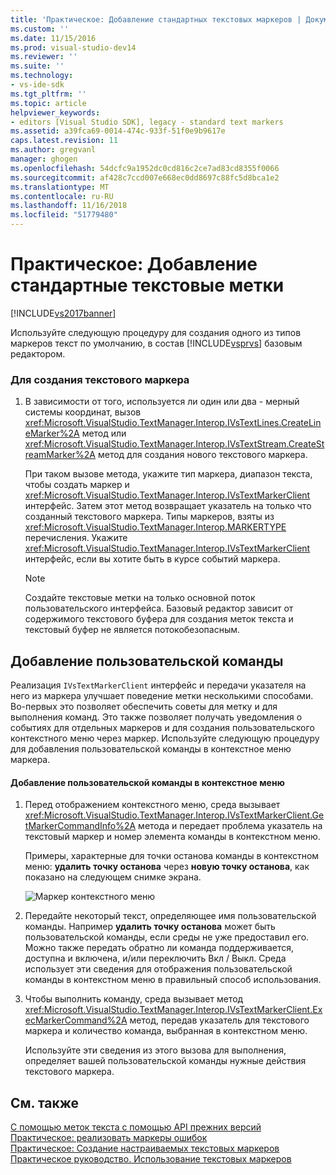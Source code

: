 ```yaml
---
title: 'Практическое: Добавление стандартных текстовых маркеров | Документация Майкрософт'
ms.custom: ''
ms.date: 11/15/2016
ms.prod: visual-studio-dev14
ms.reviewer: ''
ms.suite: ''
ms.technology:
- vs-ide-sdk
ms.tgt_pltfrm: ''
ms.topic: article
helpviewer_keywords:
- editors [Visual Studio SDK], legacy - standard text markers
ms.assetid: a39fca69-0014-474c-933f-51f0e9b9617e
caps.latest.revision: 11
ms.author: gregvanl
manager: ghogen
ms.openlocfilehash: 54dcfc9a1952dc0cd816c2ce7ad83cd8355f0066
ms.sourcegitcommit: af428c7ccd007e668ec0dd8697c88fc5d8bca1e2
ms.translationtype: MT
ms.contentlocale: ru-RU
ms.lasthandoff: 11/16/2018
ms.locfileid: "51779480"
---
```

# <a name="how-to-add-standard-text-markers"></a>Практическое: Добавление стандартные текстовые метки
[!INCLUDE[vs2017banner](../includes/vs2017banner.md)]

Используйте следующую процедуру для создания одного из типов маркеров текст по умолчанию, в состав [!INCLUDE[vsprvs](../includes/vsprvs-md.md)] базовым редактором.  
  
### <a name="to-create-a-text-marker"></a>Для создания текстового маркера  
  
1.  В зависимости от того, используется ли один или два - мерный системы координат, вызов <xref:Microsoft.VisualStudio.TextManager.Interop.IVsTextLines.CreateLineMarker%2A> метод или <xref:Microsoft.VisualStudio.TextManager.Interop.IVsTextStream.CreateStreamMarker%2A> метод для создания нового текстового маркера.  
  
     При таком вызове метода, укажите тип маркера, диапазон текста, чтобы создать маркер и <xref:Microsoft.VisualStudio.TextManager.Interop.IVsTextMarkerClient> интерфейс. Затем этот метод возвращает указатель на только что созданный текстового маркера. Типы маркеров, взяты из <xref:Microsoft.VisualStudio.TextManager.Interop.MARKERTYPE> перечисления. Укажите <xref:Microsoft.VisualStudio.TextManager.Interop.IVsTextMarkerClient> интерфейс, если вы хотите быть в курсе событий маркера.  
  
    > [!NOTE]
    >  Создайте текстовые метки на только основной поток пользовательского интерфейса. Базовый редактор зависит от содержимого текстового буфера для создания меток текста и текстовый буфер не является потокобезопасным.  
  
## <a name="adding-a-custom-command"></a>Добавление пользовательской команды  
 Реализация `IVsTextMarkerClient` интерфейс и передачи указателя на него из маркера улучшает поведение метки несколькими способами. Во-первых это позволяет обеспечить советы для метку и для выполнения команд. Это также позволяет получать уведомления о событиях для отдельных маркеров и для создания пользовательского контекстного меню через маркер. Используйте следующую процедуру для добавления пользовательской команды в контекстное меню маркера.  
  
#### <a name="to-add-a-custom-command-to-the-context-menu"></a>Добавление пользовательской команды в контекстное меню  
  
1.  Перед отображением контекстного меню, среда вызывает <xref:Microsoft.VisualStudio.TextManager.Interop.IVsTextMarkerClient.GetMarkerCommandInfo%2A> метода и передает проблема указатель на текстовый маркер и номер элемента команды в контекстном меню.  
  
     Примеры, характерные для точки останова команды в контекстном меню: **удалить точку останова** через **новую точку останова**, как показано на следующем снимке экрана.  
  
     ![Маркер контекстного меню](../extensibility/media/vsmarkercontextmenu.gif "vsMarkercontextmenu")  
  
2.  Передайте некоторый текст, определяющее имя пользовательской команды. Например **удалить точку останова** может быть пользовательской команды, если среды не уже предоставил его. Можно также передать обратно ли команда поддерживается, доступна и включена, и/или переключить Вкл / Выкл. Среда использует эти сведения для отображения пользовательской команды в контекстном меню в правильный способ использования.  
  
3.  Чтобы выполнить команду, среда вызывает метод <xref:Microsoft.VisualStudio.TextManager.Interop.IVsTextMarkerClient.ExecMarkerCommand%2A> метод, передав указатель для текстового маркера и количество команда, выбранная в контекстном меню.  
  
     Используйте эти сведения из этого вызова для выполнения, определяет вашей пользовательской команды нужные действия текстового маркера.  
  
## <a name="see-also"></a>См. также  
 [С помощью меток текста с помощью API прежних версий](../extensibility/using-text-markers-with-the-legacy-api.md)   
 [Практическое: реализовать маркеры ошибок](../extensibility/how-to-implement-error-markers.md)   
 [Практическое: Создание настраиваемых текстовых маркеров](../extensibility/how-to-create-custom-text-markers.md)   
 [Практическое руководство. Использование текстовых маркеров](../extensibility/how-to-use-text-markers.md)

